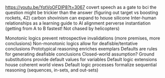 https://youtu.be/YotVoOFDlP8?t=3067
covert speech as a gate to bci
the question might be trickier than the answer (figuring out target vs boosting rockets, 42)
carbon shovinism can expand to house silicone
Inter-human relationships as a learning guide to AI alignment
perverse instantiation (getting from A to B fastest! Not chased by helicopters)

Monotonic logics prevent retrospective invalidations (more premises, more conclusions)
Non-monotonic logics allow for deafisble/tentative conclusions
Prototypical reasoning enriches exemplars
Defaults are rules for generating deafisble conclusions
Closed-world assumption?
Ground substitutions provide default values for variables
Default logic extensions house coherent world views
Default logic processes formalize sequential reasoning (sequences, in-sets, and out-sets)